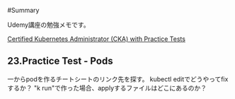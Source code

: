 #Summary

Udemy講座の勉強メモです。

[Certified Kubernetes Administrator (CKA) with Practice Tests](https://www.udemy.com/course/certified-kubernetes-administrator-with-practice-tests/)


## 23.Practice Test - Pods
一からpodを作るチートシートのリンク先を探す。
kubectl editでどうやってfixするか？
"k run"で作った場合、applyするファイルはどこにあるのか？
